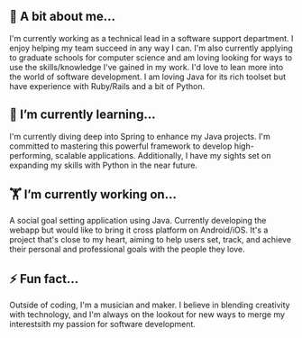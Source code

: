 ## 🔭 A bit about me...
I'm currently working as a technical lead in a software support department. I enjoy helping my team succeed in any way I can. I'm also currently applying to graduate schools for computer science and am loving looking for ways to use the skills/knowledge I've gained in my work. I'd love to lean more into the world of software development.  I am loving Java for its rich toolset but have experience with Ruby/Rails and a bit of Python.

## 🌱 I’m currently learning...
I'm currently diving deep into Spring to enhance my Java projects. I'm committed to mastering this powerful framework to develop high-performing, scalable applications. Additionally, I have my sights set on expanding my skills with Python in the near future.

## 🏋️ I’m currently working on...
A social goal setting application using Java. Currently developing the webapp but would like to bring it cross platform on Android/iOS. It's a project that's close to my heart, aiming to help users set, track, and achieve their personal and professional goals with the people they love. 

## ⚡ Fun fact...
Outside of coding, I'm a musician and maker. I believe in blending creativity with technology, and I'm always on the lookout for new ways to merge my interestsith my passion for software development.
